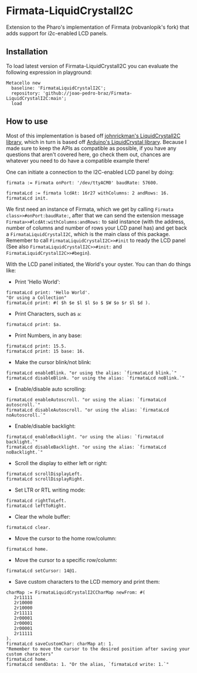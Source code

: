 # Firmata-LiquidCrystalI2C
Extension to the Pharo's implementation of Firmata (robvanlopik's fork) that adds support for i2c-enabled LCD panels.

## Installation

To load latest version of Firmata-LiquidCrystalI2C you can evaluate the following expression in playground:

```
Metacello new
  baseline: 'FirmataLiquidCrystalI2C';
  repository: 'github://joao-pedro-braz/Firmata-LiquidCrystalI2C:main';
  load
```

## How to use

Most of this implementation is based off [johnrickman's LiquidCrystalI2C library](https://www.arduino.cc/reference/en/libraries/liquidcrystal-i2c/), which in turn is based off [Arduino's LiquidCrystal library](https://www.arduino.cc/reference/en/libraries/liquidcrystal/). Because I made sure to keep the APIs as compatible as possible, if you have any questions that aren't covered here, go check them out, chances are whatever you need to do have a compatible example there!

One can initiate a connection to the I2C-enabled LCD panel by doing:
```
firmata := Firmata onPort: '/dev/ttyACM0' baudRate: 57600.

firmataLcd := firmata lcdAt: 16r27 withColumns: 2 andRows: 16.
firmataLcd init.
```
We first need an instance of Firmata, which we get by calling `Firmata class>>#onPort:baudRate:`, after that we can send the         extension message `Firmata>>#lcdAt:withColumns:andRows:` to said instance (with the address, number of columns and number of rows your LCD panel has) and get back a `FirmataLiquidCrystalI2C`, which is the     main class of this package.
Remember to call `FirmataLiquidCrystalI2C>>#init` to ready the LCD panel (See also `FirmataLiquidCrystalI2C>>#init:` and `FirmataLiquidCrystalI2C>>#begin`).

With the LCD panel initiated, the World's your oyster.
You can than do things like:

- Print 'Hello World':
```
firmataLcd print: 'Hello World'.
"Or using a Collection"
firmataLcd print: #( $h $e $l $l $o $ $W $o $r $l $d ).
```
- Print Characters, such as `a`:
```
firmataLcd print: $a.
```
- Print Numbers, in any base:
```
firmataLcd print: 15.5.
firmataLcd print: 15 base: 16.
```
- Make the cursor blink/not blink:
```
firmataLcd enableBlink. "or using the alias: `firmataLcd blink.`" 
firmataLcd disableBlink. "or using the alias: `firmataLcd noBlink.`"
```
- Enable/disable auto scrolling:
```
firmataLcd enableAutoscroll. "or using the alias: `firmataLcd autoscroll.`" 
firmataLcd disableAutoscroll. "or using the alias: `firmataLcd noAutoscroll.`" 
```
- Enable/disable backlight:
```
firmataLcd enableBacklight. "or using the alias: `firmataLcd backlight.`" 
firmataLcd disableBacklight. "or using the alias: `firmataLcd noBacklight.`" 
```
- Scroll the display to either left or right:
```
firmataLcd scrollDisplayLeft.
firmataLcd scrollDisplayRight.
```
- Set LTR or RTL writing mode:
```
firmataLcd rightToLeft.
firmataLcd leftToRight.
```
- Clear the whole buffer:
```
firmataLcd clear.
```
- Move the cursor to the home row/column:
```
firmataLcd home.
```
- Move the cursor to a specific row/column:
```
firmataLcd setCursor: 14@1.
```
- Save custom characters to the LCD memory and print them:
```
charMap := FirmataLiquidCrystalI2CCharMap newFrom: #(
   2r11111
   2r10000
   2r10000
   2r11111
   2r00001
   2r00001
   2r00001
   2r11111
).
firmataLcd saveCustomChar: charMap at: 1.
"Remember to move the cursor to the desired position after saving your custom characters"
firmataLcd home.
firmataLcd sendData: 1. "Or the alias, `firmataLcd write: 1.`"
```
